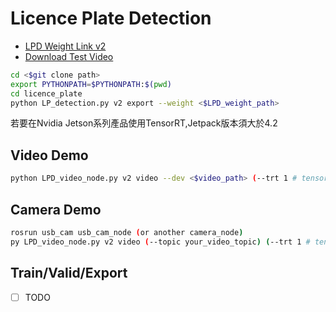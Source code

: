 # Licence Plate Detection
+ [LPD Weight Link v2](https://drive.google.com/drive/folders/1pJCvecB8xEbDk4Ju_mXL9YJc3mRWX7fQ?usp=share_link)
+ [Download Test  Video](https://drive.google.com/file/d/1dYkultUic8WBqNL02yzqRZjyujPuWGA1/view?usp=sharing)
```sh
cd <$git clone path>
export PYTHONPATH=$PYTHONPATH:$(pwd)
cd licence_plate
python LP_detection.py v2 export --weight <$LPD_weight_path>
```
若要在Nvidia Jetson系列產品使用TensorRT,Jetpack版本須大於4.2
## Video Demo
```sh
python LPD_video_node.py v2 video --dev <$video_path> (--trt 1 # tensorRT Inference)
```
## Camera Demo
```sh
rosrun usb_cam usb_cam_node (or another camera_node) 
py LPD_video_node.py v2 video (--topic your_video_topic) (--trt 1 # tensorRT Inference)
```
## Train/Valid/Export
- [ ] TODO
